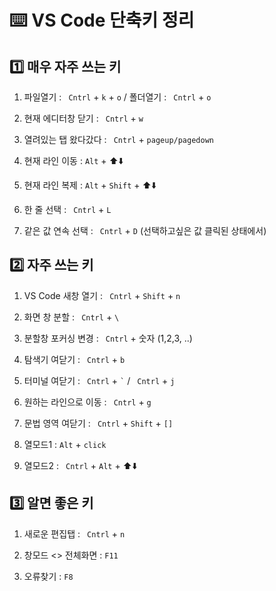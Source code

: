 # ⌨️ VS Code 단축키 정리


## 1️⃣ 매우 자주 쓰는 키

1. 파일열기 : ``` Cntrl``` + ```k``` + ```o```   / 폴더열기 : ``` Cntrl``` + ```o``` 

2. 현재 에디터창 닫기 : ``` Cntrl``` + ```w``` 

3. 열려있는 탭 왔다갔다 : ``` Cntrl``` + ```pageup/pagedown```

4. 현재 라인 이동 : ```Alt``` + ⬆️⬇️

5. 현재 라인 복제 : ```Alt``` + ```Shift``` + ⬆️⬇️

6. 한 줄 선택 : ``` Cntrl``` + ```L```

7. 같은 값 연속 선택 : ``` Cntrl``` + ```D``` (선택하고싶은 값 클릭된 상태에서)




## 2️⃣ 자주 쓰는 키

1. VS Code 새창 열기 : ``` Cntrl``` + ```Shift``` + ```n```

2. 화면 창 분할 : ``` Cntrl``` + ```\```

3. 분할창 포커싱 변경 : ``` Cntrl``` + 숫자 (1,2,3, ..)

4. 탐색기 여닫기 : ``` Cntrl``` + ```b```

5. 터미널 여닫기 : ``` Cntrl``` + ``` ` ```  / ``` Cntrl``` + ```j```

6. 원하는 라인으로 이동 : ``` Cntrl``` + ```g```

7. 문법 영역 여닫기 : ``` Cntrl``` + ```Shift``` + ```[]```

8. 열모드1 : ```Alt``` + ```click```

9. 열모드2 : ``` Cntrl``` + ```Alt``` + ⬆️⬇️

   

## 3️⃣ 알면 좋은 키

1. 새로운 편집탭 : ``` Cntrl``` + ```n```

2.  창모드 <> 전체화면 : ```F11```

3. 오류찾기 : ```F8```

